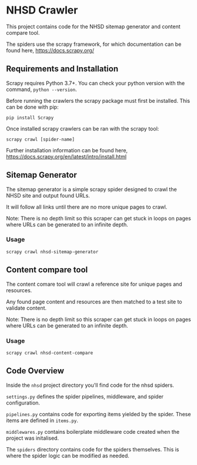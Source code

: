 # NHSD Crawler

This project contains code for the NHSD sitemap generator and content compare tool.

The spiders use the scrapy framework, for which documentation can be found here,
https://docs.scrapy.org/

## Requirements and Installation

Scrapy requires Python 3.7+. You can check your python version with the command, `python --version`.

Before running the crawlers the scrapy package must first be installed. This can be done with pip:

`pip install Scrapy`

Once installed scrapy crawlers can be ran with the scrapy tool:

`scrapy crawl [spider-name]`

Further installation information can be found here,
https://docs.scrapy.org/en/latest/intro/install.html

## Sitemap Generator

The sitemap generator is a simple scrapy spider designed to crawl the NHSD site and output found URLs.

It will follow all links until there are no more unique pages to crawl.

Note: There is no depth limit so this scraper can get stuck in loops on pages where URLs can be generated to an infinite depth.


### Usage

`scrapy crawl nhsd-sitemap-generator`

## Content compare tool

The content comare tool will crawl a reference site for unique pages and resources.

Any found page content and resources are then matched to a test site to validate content.

Note: There is no depth limit so this scraper can get stuck in loops on pages where URLs can be generated to an infinite depth.


### Usage

`scrapy crawl nhsd-content-compare`


## Code Overview

Inside the `nhsd` project directory you'll find code for the nhsd spiders.

`settings.py` defines the spider pipelines, middleware, and spider configuration.

`pipelines.py` contains code for exporting items yielded by the spider. These items are defined in `items.py`.

`middlewares.py` contains boilerplate middleware code created when the project was initalised.

The `spiders` directory contains code for the spiders themselves. This is where the spider logic can be modified as needed.
